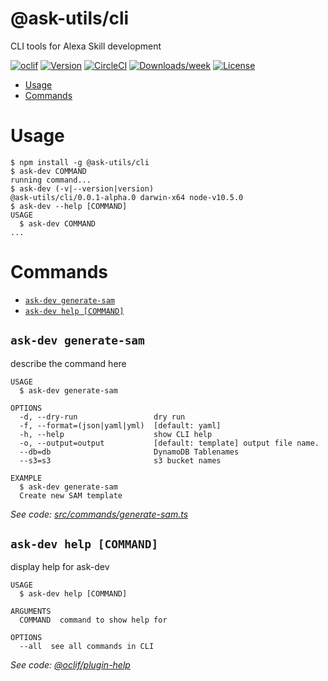 @ask-utils/cli
==============

CLI tools for Alexa Skill development

[![oclif](https://img.shields.io/badge/cli-oclif-brightgreen.svg)](https://oclif.io)
[![Version](https://img.shields.io/npm/v/@ask-utils/cli.svg)](https://npmjs.org/package/@ask-utils/cli)
[![CircleCI](https://circleci.com/gh/hideokamoto/cli/tree/master.svg?style=shield)](https://circleci.com/gh/hideokamoto/cli/tree/master)
[![Downloads/week](https://img.shields.io/npm/dw/@ask-utils/cli.svg)](https://npmjs.org/package/@ask-utils/cli)
[![License](https://img.shields.io/npm/l/@ask-utils/cli.svg)](https://github.com/hideokamoto/cli/blob/master/package.json)

<!-- toc -->
* [Usage](#usage)
* [Commands](#commands)
<!-- tocstop -->
# Usage
<!-- usage -->
```sh-session
$ npm install -g @ask-utils/cli
$ ask-dev COMMAND
running command...
$ ask-dev (-v|--version|version)
@ask-utils/cli/0.0.1-alpha.0 darwin-x64 node-v10.5.0
$ ask-dev --help [COMMAND]
USAGE
  $ ask-dev COMMAND
...
```
<!-- usagestop -->
# Commands
<!-- commands -->
* [`ask-dev generate-sam`](#ask-dev-generate-sam)
* [`ask-dev help [COMMAND]`](#ask-dev-help-command)

## `ask-dev generate-sam`

describe the command here

```
USAGE
  $ ask-dev generate-sam

OPTIONS
  -d, --dry-run                 dry run
  -f, --format=(json|yaml|yml)  [default: yaml]
  -h, --help                    show CLI help
  -o, --output=output           [default: template] output file name.
  --db=db                       DynamoDB Tablenames
  --s3=s3                       s3 bucket names

EXAMPLE
  $ ask-dev generate-sam
  Create new SAM template
```

_See code: [src/commands/generate-sam.ts](https://github.com/hideokamoto/cli/blob/v0.0.1-alpha.0/src/commands/generate-sam.ts)_

## `ask-dev help [COMMAND]`

display help for ask-dev

```
USAGE
  $ ask-dev help [COMMAND]

ARGUMENTS
  COMMAND  command to show help for

OPTIONS
  --all  see all commands in CLI
```

_See code: [@oclif/plugin-help](https://github.com/oclif/plugin-help/blob/v2.1.6/src/commands/help.ts)_
<!-- commandsstop -->
